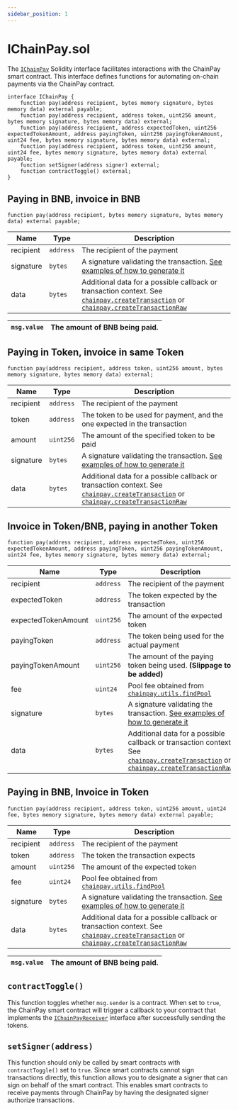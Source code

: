 ```yaml
---
sidebar_position: 1
---
```


# IChainPay.sol

The
[`IChainPay`](https://github.com/Hattorius/ChainPay/blob/main/contracts/interfaces/IChainPay.sol)
Solidity interface facilitates interactions with the ChainPay smart contract.
This interface defines functions for automating on-chain payments via the
ChainPay contract.

```solidity
interface IChainPay {
    function pay(address recipient, bytes memory signature, bytes memory data) external payable;
    function pay(address recipient, address token, uint256 amount, bytes memory signature, bytes memory data) external;
    function pay(address recipient, address expectedToken, uint256 expectedTokenAmount, address payingToken, uint256 payingTokenAmount, uint24 fee, bytes memory signature, bytes memory data) external;
    function pay(address recipient, address token, uint256 amount, uint24 fee, bytes memory signature, bytes memory data) external payable;
    function setSigner(address signer) external;
    function contractToggle() external;
}
```

## Paying in BNB, invoice in BNB

```solidity
function pay(address recipient, bytes memory signature, bytes memory data) external payable;
```

| Name      | Type      | Description                                                                                                                                                                                                      |
| --------- | --------- | ---------------------------------------------------------------------------------------------------------------------------------------------------------------------------------------------------------------- |
| recipient | `address` | The recipient of the payment                                                                                                                                                                                     |
| signature | `bytes`   | A signature validating the transaction. [See examples of how to generate it](./../JS-SDK/example#creating-a-transaction)                                                                                         |
| data      | `bytes`   | Additional data for a possible callback or transaction context. See [`chainpay.createTransaction`](./../JS-SDK/api/createTransaction) or [`chainpay.createTransactionRaw`](./../JS-SDK/api/createTransactionRaw) |

| `msg.value` | The amount of BNB being paid. |
| ----------- | ----------------------------- |

## Paying in Token, invoice in same Token

```solidity
function pay(address recipient, address token, uint256 amount, bytes memory signature, bytes memory data) external;
```

| Name      | Type      | Description                                                                                                                                                                                                      |
| --------- | --------- | ---------------------------------------------------------------------------------------------------------------------------------------------------------------------------------------------------------------- |
| recipient | `address` | The recipient of the payment                                                                                                                                                                                     |
| token     | `address` | The token to be used for payment, and the one expected in the transaction                                                                                                                                        |
| amount    | `uint256` | The amount of the specified token to be paid                                                                                                                                                                     |
| signature | `bytes`   | A signature validating the transaction. [See examples of how to generate it](./../JS-SDK/example#creating-a-transaction)                                                                                         |
| data      | `bytes`   | Additional data for a possible callback or transaction context. See [`chainpay.createTransaction`](./../JS-SDK/api/createTransaction) or [`chainpay.createTransactionRaw`](./../JS-SDK/api/createTransactionRaw) |

## Invoice in Token/BNB, paying in another Token

```solidity
function pay(address recipient, address expectedToken, uint256 expectedTokenAmount, address payingToken, uint256 payingTokenAmount, uint24 fee, bytes memory signature, bytes memory data) external;
```

| Name                | Type      | Description                                                                                                                                                                                                      |
| ------------------- | --------- | ---------------------------------------------------------------------------------------------------------------------------------------------------------------------------------------------------------------- |
| recipient           | `address` | The recipient of the payment                                                                                                                                                                                     |
| expectedToken       | `address` | The token expected by the transaction                                                                                                                                                                            |
| expectedTokenAmount | `uint256` | The amount of the expected token                                                                                                                                                                                 |
| payingToken         | `address` | The token being used for the actual payment                                                                                                                                                                      |
| payingTokenAmount   | `uint256` | The amount of the paying token being used. **(Slippage to be added)**                                                                                                                                            |
| fee                 | `uint24`  | Pool fee obtained from [`chainpay.utils.findPool`](./../JS-SDK/api/utils/findPool)                                                                                                                               |
| signature           | `bytes`   | A signature validating the transaction. [See examples of how to generate it](./../JS-SDK/example#creating-a-transaction)                                                                                         |
| data                | `bytes`   | Additional data for a possible callback or transaction context. See [`chainpay.createTransaction`](./../JS-SDK/api/createTransaction) or [`chainpay.createTransactionRaw`](./../JS-SDK/api/createTransactionRaw) |

## Paying in BNB, Invoice in Token

```solidity
function pay(address recipient, address token, uint256 amount, uint24 fee, bytes memory signature, bytes memory data) external payable;
```

| Name      | Type      | Description                                                                                                                                                                                                      |
| --------- | --------- | ---------------------------------------------------------------------------------------------------------------------------------------------------------------------------------------------------------------- |
| recipient | `address` | The recipient of the payment                                                                                                                                                                                     |
| token     | `address` | The token the transaction expects                                                                                                                                                                                |
| amount    | `uint256` | The amount of the expected token                                                                                                                                                                                 |
| fee       | `uint24`  | Pool fee obtained from [`chainpay.utils.findPool`](./../JS-SDK/api/utils/findPool)                                                                                                                               |
| signature | `bytes`   | A signature validating the transaction. [See examples of how to generate it](./../JS-SDK/example#creating-a-transaction)                                                                                         |
| data      | `bytes`   | Additional data for a possible callback or transaction context. See [`chainpay.createTransaction`](./../JS-SDK/api/createTransaction) or [`chainpay.createTransactionRaw`](./../JS-SDK/api/createTransactionRaw) |

| `msg.value` | The amount of BNB being paid. |
| ----------- | ----------------------------- |

## `contractToggle()`

This function toggles whether `msg.sender` is a contract. When set to `true`,
the ChainPay smart contract will trigger a callback to your contract that
implements the [`IChainPayReceiver`](./IChainPayReceiver) interface after
successfully sending the tokens.

## `setSigner(address)`

This function should only be called by smart contracts with `contractToggle()`
set to `true`. Since smart contracts cannot sign transactions directly, this
function allows you to designate a signer that can sign on behalf of the smart
contract. This enables smart contracts to receive payments through ChainPay by
having the designated signer authorize transactions.
